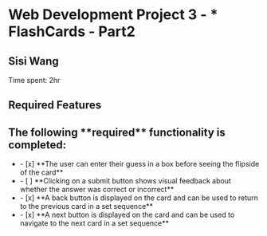 # Web Development Project 3 - * FlashCards - Part2
<h2>Sisi Wang</h2>
<p>Time spent: 2hr</p>

## Required Features
<h2>The following **required** functionality is completed:</h2>
<ul>
  <li>- [x] **The user can enter their guess in a box before seeing the flipside of the card**</li>
  <li>- [ ] **Clicking on a submit button shows visual feedback about whether the answer was correct or incorrect**</li>
  <li>- [x] **A back button is displayed on the card and can be used to return to the previous card in a set sequence**</li>
  <li>- [x] **A next button is displayed on the card and can be used to navigate to the next card in a set sequence**</li>
</ul>
